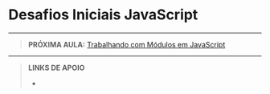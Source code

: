 # Desafios Iniciais JavaScript





---

> **PRÓXIMA AULA:** [Trabalhando com Módulos em JavaScript](../15-trabalhando-com-modulos-em-js)

---

> **LINKS DE APOIO**
>
> - []()
